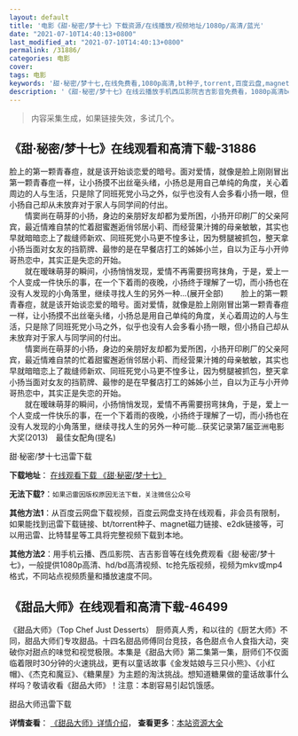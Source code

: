 ```yaml
---
layout: default
title: '电影《甜·秘密/梦十七》下载资源/在线播放/视频地址/1080p/高清/蓝光'
date: "2021-07-10T14:40:13+0800"
last_modified_at: "2021-07-10T14:40:13+0800"
permalink: /31886/
categories: 电影
cover:
tags: 电影
keywords: '甜·秘密/梦十七,在线免费看,1080p高清,bt种子,torrent,百度云盘,magnet,磁力链,迅雷下载资源'
description: '《甜·秘密/梦十七》在线云播放手机西瓜影院吉吉影音免费看，1080p高清bd/hd未删减完整版和tc抢先枪版，mkv/mp4格式，附带bt/torrent种子、magnet/磁力链、百度云盘、网盘资源迅雷下载链接'
---
```


>内容采集生成，如果链接失效，多试几个。


## 《甜·秘密/梦十七》在线观看和高清下载-31886

脸上的第一颗青春痘，就是该开始谈恋爱的暗号。面对爱情，就像是脸上刚刚冒出第一颗青春痘一样，让小扬摸不出丝毫头绪，小扬总是用自己单纯的角度，关心着周边的人与生活，只是除了同班死党小马之外，似乎也没有人会多看小扬一眼，但小扬自己却从未放弃对于家人与同学间的付出。<br style="widows: 2; orphans: 2; word-spacing: 0px; -webkit-text-size-adjust: auto; -webkit-text-stroke-width: 0px" />　　情窦尚在萌芽的小扬，身边的亲朋好友却都为爱所困，小扬开印刷厂的父亲阿宾，最近情难自禁的忙着甜蜜邂逅俏邻居小莉、而经营果汁摊的母亲敏敏，其实也早就暗暗恋上了裁缝师新欢、同班死党小马更不惶多让，因为劈腿被抓包，整天拿小扬当面对女友的挡箭牌、最惨的是在早餐店打工的姊姊小兰，自以为正与小开帅哥热恋中，其实正是失恋的开始。<br style="widows: 2; orphans: 2; word-spacing: 0px; -webkit-text-size-adjust: auto; -webkit-text-stroke-width: 0px" />　　就在暧昧萌芽的瞬间，小扬悄悄发现，爱情不再需要拐弯抹角，于是，爱上一个人变成一件快乐的事，在一个下着雨的夜晚，小扬终于理解了一切，而小扬也在没有人发现的小角落里，继续寻找人生的另外一种...(展开全部) 　　脸上的第一颗青春痘，就是该开始谈恋爱的暗号。面对爱情，就像是脸上刚刚冒出第一颗青春痘一样，让小扬摸不出丝毫头绪，小扬总是用自己单纯的角度，关心着周边的人与生活，只是除了同班死党小马之外，似乎也没有人会多看小扬一眼，但小扬自己却从未放弃对于家人与同学间的付出。<br style="widows: 2; orphans: 2; word-spacing: 0px; -webkit-text-size-adjust: auto; -webkit-text-stroke-width: 0px" />　　情窦尚在萌芽的小扬，身边的亲朋好友却都为爱所困，小扬开印刷厂的父亲阿宾，最近情难自禁的忙着甜蜜邂逅俏邻居小莉、而经营果汁摊的母亲敏敏，其实也早就暗暗恋上了裁缝师新欢、同班死党小马更不惶多让，因为劈腿被抓包，整天拿小扬当面对女友的挡箭牌、最惨的是在早餐店打工的姊姊小兰，自以为正与小开帅哥热恋中，其实正是失恋的开始。<br style="widows: 2; orphans: 2; word-spacing: 0px; -webkit-text-size-adjust: auto; -webkit-text-stroke-width: 0px" />　　就在暧昧萌芽的瞬间，小扬悄悄发现，爱情不再需要拐弯抹角，于是，爱上一个人变成一件快乐的事，在一个下着雨的夜晚，小扬终于理解了一切，而小扬也在没有人发现的小角落里，继续寻找人生的另外一种可能&hellip;获奖记录第7届亚洲电影大奖(2013)　最佳女配角(提名)


甜·秘密/梦十七迅雷下载

**下载地址**： [在线观看下载 《甜·秘密/梦十七》](https://www.993dy.com//vod-detail-id-16749.html) 


**无法下载?**：`如果迅雷因版权原因无法下载，关注微信公众号 `

**其他方法1**：从百度云网盘下载视频，百度云网盘支持在线观看，非会员有限制，如果能找到迅雷下载链接、bt/torrent种子、magnet磁力链接、e2dk链接等，可以用迅雷、比特彗星等工具将完整视频下载到本地。

**其他方法2**：用手机云播、西瓜影院、吉吉影音等在线免费观看《甜·秘密/梦十七》，一般提供1080p高清、hd/bd高清视频、tc抢先版视频，视频为mkv或mp4格式，不同站点视频质量和播放速度不同。


## 《甜品大师》在线观看和高清下载-46499

《甜品大师》（Top Chef Just Desserts） 厨师真人秀，和以往的《厨艺大师》不同，甜品大师们专攻甜品。十四名甜品师傅同台竞技，各色甜点令人食指大动，突破你对甜点的味觉和视觉极限。本集是《甜品大师》第二集第一集，厨师们不仅面临着限时30分钟的火速挑战，更有以童话故事《金发姑娘与三只小熊》、《小红帽》、《杰克和魔豆》、《糖果屋》为主题的淘汰挑战。想知道糖果做的童话故事什么样吗？敬请收看《甜品大师》！注意：本剧容易引起饥饿感。


甜品大师迅雷下载

**详情查看**： [《甜品大师》详情介绍](/movie/46499/)， **查看更多**：[本站资源大全](/movie/t/all/)

